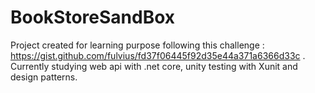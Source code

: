 # BookStoreSandBox
Project created for learning purpose following this challenge : https://gist.github.com/fulvius/fd37f06445f92d35e44a371a6366d33c . Currently studying web api with .net core, unity testing with Xunit and design patterns.
